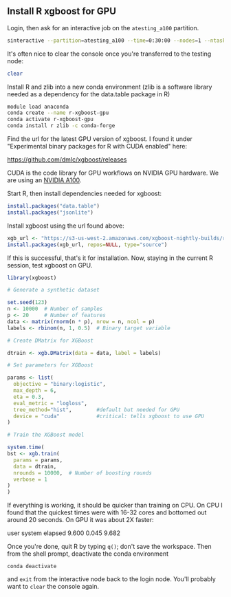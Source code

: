 ## Install R xgboost for GPU

Login, then ask for an interactive job on the `atesting_a100` partition.

```bash
sinteractive --partition=atesting_a100 --time=0:30:00 --nodes=1 --ntasks=1 --gres=gpu:1
```

It's often nice to clear the console once you're transferred to the testing node:

```bash
clear
```

Install R  and zlib into a new conda environment (zlib is a software library needed as a dependency for the data.table package in R)

```bash
module load anaconda
conda create --name r-xgboost-gpu
conda activate r-xgboost-gpu
conda install r zlib -c conda-forge
```

Find the url for the latest GPU version of xgboost. I found it under "Experimental binary packages for R with CUDA enabled" here:

https://github.com/dmlc/xgboost/releases

CUDA is the code library for GPU workflows on NVIDIA GPU hardware. We are using an [NVIDIA A100](https://www.nvidia.com/en-us/data-center/a100/).



Start R, then install dependencies needed for xgboost:

```R
install.packages("data.table")
install.packages("jsonlite")
```

Install xgboost using the url found above:

```R
xgb_url <- "https://s3-us-west-2.amazonaws.com/xgboost-nightly-builds/release_3.0.0/aae009b9277d7a981ca59aa2c5227b09c44545a2/xgboost_r_gpu_linux.tar.gz"
install.packages(xgb_url, repos=NULL, type="source")
```

If this is successful, that's it for installation. Now, staying in the current R session, test xgboost on GPU.

```R
library(xgboost)

# Generate a synthetic dataset

set.seed(123)
n <- 10000  # Number of samples
p <- 20     # Number of features
data <- matrix(rnorm(n * p), nrow = n, ncol = p)
labels <- rbinom(n, 1, 0.5)  # Binary target variable

# Create DMatrix for XGBoost

dtrain <- xgb.DMatrix(data = data, label = labels)

# Set parameters for XGBoost

params <- list(
  objective = "binary:logistic",
  max_depth = 6,
  eta = 0.3,
  eval_metric = "logloss",
  tree_method="hist",        #default but needed for GPU
  device = "cuda"            #critical: tells xgboost to use GPU
)

# Train the XGBoost model

system.time(
bst <- xgb.train(
  params = params,
  data = dtrain,
  nrounds = 10000,  # Number of boosting rounds
  verbose = 1
)
)
```

If everything is working, it should be quicker than training on CPU. On CPU I found that the quickest times were with 16-32 cores and bottomed out around 20 seconds. On GPU it was about 2X faster:

   user  system elapsed
  9.600   0.045   9.682

Once you're done, quit R by typing `q()`; don't save the workspace. Then from the shell prompt, deactivate the conda environment

````
conda deactivate
````

and `exit` from the interactive node back to the login node. You'll probably want to `clear` the console again.
